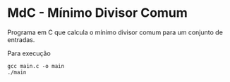 # MdC - Mínimo Divisor Comum
Programa em C que calcula o mínimo divisor comum para um conjunto de entradas.

Para execução
```
gcc main.c -o main
./main
```
